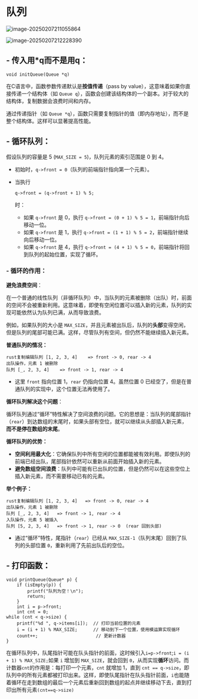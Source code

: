 # 队列

![image-20250207211055864](https://cdn.jsdelivr.net/gh/xixiluyaoyao/Code@master/202502072110049.png)

![image-20250207212228390](https://cdn.jsdelivr.net/gh/xixiluyaoyao/Code@master/202502072122673.png)

## - 传入用*q而不是用q：

```
void initQueue(Queue *q)
```

在C语言中，函数参数传递默认是**按值传递**（pass by value），这意味着如果你直接传递一个结构体（如 `Queue q`），函数会创建该结构体的一个副本。对于较大的结构体，复制数据会浪费时间和内存。

通过传递指针（如 `Queue *q`），函数只需要复制指针的值（即内存地址），而不是整个结构体。这样可以显著提高性能。

## - 循环队列：

  假设队列的容量是 5 (`MAX_SIZE = 5`)，队列元素的索引范围是 0 到 4。

  - 初始时，`q->front = 0`（队列的前端指针指向第一个元素）。

  - 当执行 

    ```
    q->front = (q->front + 1) % 5;
    ```

     时：

    - 如果 `q->front` 是 0，执行 `q->front = (0 + 1) % 5 = 1`，前端指针向后移动一位。
    - 如果 `q->front` 是 1，执行 `q->front = (1 + 1) % 5 = 2`，前端指针继续向后移动一位。
    - 如果 `q->front` 是 4，执行 `q->front = (4 + 1) % 5 = 0`，前端指针将回到队列的起始位置，实现了循环。

### - 循环的作用：

   **避免浪费空间**：

  在一个普通的线性队列（非循环队列）中，当队列的元素被删除（出队）时，前面的空间不会被重新利用。这意味着，即使有空闲位置可以插入新的元素，队列的实现可能依然认为队列已满，从而导致浪费。

  例如，如果队列的大小是 `MAX_SIZE`，并且元素被出队后，队列的**头部**变得空闲，但是队列的尾部可能已满。这样，尽管队列有空间，但仍然不能继续插入新元素。


   **普通队列的情况：**

  ```
  rust复制编辑队列 [1, 2, 3, 4]    => front -> 0, rear -> 4
  出队操作，元素 1 被删除
  队列 [_, 2, 3, 4]    => front -> 1, rear -> 4
  ```

  - 这里 `front` 指向位置 1，`rear` 仍指向位置 4。虽然位置 0 已经空了，但是在普通队列的实现中，这个位置无法再使用了。

   **循环队列解决这个问题**：

  循环队列通过“循环”特性解决了空间浪费的问题。它的思想是：当队列的尾部指针（`rear`）到达数组的末尾时，如果头部有空位，就可以继续从头部插入新元素，**而不是停在数组的末尾**。

  **循环队列的优势：**

  - **空间利用最大化**：它确保队列中所有空闲的位置都能被有效利用。即使队列的前端已经出队，尾部指针依然可以重新从前面开始插入新的元素。
  - **避免数组空间浪费**：队列中可能有已出队的位置，但是仍然可以在这些空位上插入新元素，而不需要移动已有的元素。

  **举个例子：**

  ```
  rust复制编辑队列 [1, 2, 3, 4]   => front -> 0, rear -> 4
  出队操作，元素 1 被删除
  队列 [_, 2, 3, 4]   => front -> 1, rear -> 4
  入队操作，元素 5 被插入
  队列 [5, 2, 3, 4]   => front -> 1, rear -> 0  (rear 回到头部)
  ```

  - 通过“循环”特性，尾指针（`rear`）已经从 `MAX_SIZE-1`（队列末尾）回到了队列的头部位置 `0`，重新利用了先前出队后的空位。

## - 打印函数：

  ```
  void printQueue(Queue* p) {
      if (isEmpty(p)) {
          printf("队列为空！\n");
          return;
      }
      int i = p->front;
      int cnt = 0;
  while (cnt < q->size) {
      printf("%d ", q->items[i]);  // 打印当前位置的元素
      i = (i + 1) % MAX_SIZE;      // 移动到下一个位置，使用模运算实现循环
      count++;                      // 更新计数器
  }
  ```

  在循环队列中，队尾指针可能在队头指针的前面，这时候引入`i=p->front`;`i = (i + 1) % MAX_SIZE;`如果 `i` 增加到 `MAX_SIZE`，就会回到 `0`，从而实现**循环**访问。而计数器`cnt`的作用是：每打印一个元素，`cnt` 就增加 1，直到 `cnt == q->size`，即队列中的所有元素都被打印出来。这样，即使队尾指针在队头指针前面，`i`也能随着循环在走到数组的最后一个元素后重新回到数组的起点并继续移动下去，直到打印出所有元素`(cnt==q->size)`

  


